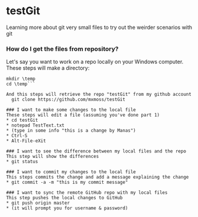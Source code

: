 # testGit
Learning more about git
very small files to try out the weirder scenarios with git

### How do I get the files from repository?<br/>
Let's say you want to work on a repo locally on your Windows computer. These steps will make a directory:<br/>
```Start | Run |Cmd
mkdir \temp
cd \temp```

And this steps will retrieve the repo "testGit" from my github account
  git clone https://github.com/mxmoss/testGit

### I want to make some changes to the local file
These steps will edit a file (assuming you've done part 1)
* cd testGit
* notepad TestText.txt
* (type in some info "this is a change by Manas")
* Ctrl-S
* Alt-File-eXit

### I want to see the difference between my local files and the repo
This step will show the differences
* git status

### I want to commit my changes to the local file
This steps commits the change and add a message explaining the change
* git commit -a -m "this is my commit message"

### I want to sync the remote GitHub repo with my local files
This step pushes the local changes to GitHub
* git push origin master
* (it will prompt you for username & password)

